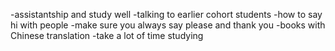 -assistantship and study well
-talking to earlier cohort students
-how to say hi with people
-make sure you always say please and thank you
-books with Chinese translation 
-take a lot of time studying
